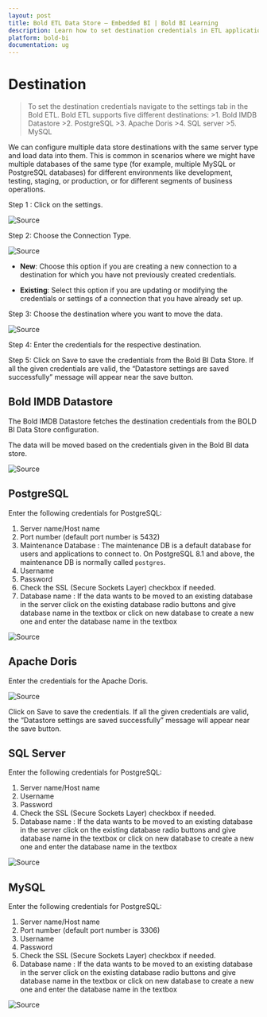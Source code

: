 ```yaml
---
layout: post
title: Bold ETL Data Store – Embedded BI | Bold BI Learning
description: Learn how to set destination credentials in ETL application Settings Tab in Bold BI Enterprise Edition.
platform: bold-bi
documentation: ug
---
```


# Destination

>To set the destination credentials navigate to the settings tab in the Bold ETL. Bold ETL supports five different destinations:
    >1.	Bold IMDB Datastore
    >2.	PostgreSQL
    >3.	Apache Doris
    >4.	SQL server
    >5.	MySQL

We can configure multiple data store destinations with the same server type and load data into them. This is common in scenarios where we might have multiple databases of the same type (for example, multiple MySQL or PostgreSQL databases) for different environments like development, testing, staging, or production, or for different segments of business operations.

Step 1 : Click on the settings.

![Source](/static/assets/working-with-etl/images/etl_newsettings.png)

Step 2: Choose the Connection Type.

![Source](/static/assets/working-with-etl/images/etl_settingtype.png)
- **New**: Choose this option if you are creating a new connection to a destination for which you have not previously created credentials.

- **Existing**: Select this option if you are updating or modifying the credentials or settings of a connection that you have already set up.


Step 3: Choose the destination where you want to move the data.

![Source](/static/assets/working-with-etl/images/etl_destination.png)

Step 4: Enter the credentials for the respective destination.

Step 5: Click on Save to save the credentials from the Bold BI Data Store. If all the given credentials are valid, the “Datastore settings are saved successfully” message will appear near the save button.

## Bold IMDB Datastore
The Bold IMDB Datastore fetches the destination credentials from the BOLD BI Data Store configuration.
 
The data will be moved based on the credentials given in the Bold BI data store.

![Source](/static/assets/working-with-etl/images/etl_imdb.png)



## PostgreSQL

Enter the following credentials for PostgreSQL:
1.	Server name/Host name
2.	Port number (default port number is 5432)
3.	Maintenance Database : The maintenance DB is a default database for users and applications to connect to. On PostgreSQL 8.1 and above, the maintenance DB is normally called ``postgres``.
4.	Username
5.	Password
6.	Check the SSL (Secure Sockets Layer) checkbox if needed.
7.	Database name : If the data wants to be moved to an existing database in the server click on the existing database radio buttons and give database name in the textbox or click on new database to create a new one and enter the database name in the textbox

![Source](/static/assets/working-with-etl/images/etl_post.png)


## Apache Doris
Enter the credentials for the Apache Doris.

![Source](/static/assets/working-with-etl/images/etl_doris.png)

Click on Save to save the credentials.
If all the given credentials are valid, the “Datastore settings are saved successfully” message will appear near the save button.

## SQL Server
Enter the following credentials for PostgreSQL:
1.	Server name/Host name
2.	Username
3.	Password
4.	Check the SSL (Secure Sockets Layer) checkbox if needed.
5.	Database name : If the data wants to be moved to an existing database in the server click on the existing database radio buttons and give database name in the textbox or click on new database to create a new one and enter the database name in the textbox

![Source](/static/assets/working-with-etl/images/etl_sql.png)



## MySQL
Enter the following credentials for PostgreSQL:
1.	Server name/Host name
2.	Port number (default port number is 3306)
3.	Username
4.	Password
5.	Check the SSL (Secure Sockets Layer) checkbox if needed.
6.	Database name : If the data wants to be moved to an existing database in the server click on the existing database radio buttons and give database name in the textbox or click on new database to create a new one and enter the database name in the textbox

![Source](/static/assets/working-with-etl/images/etl_mysql.png)